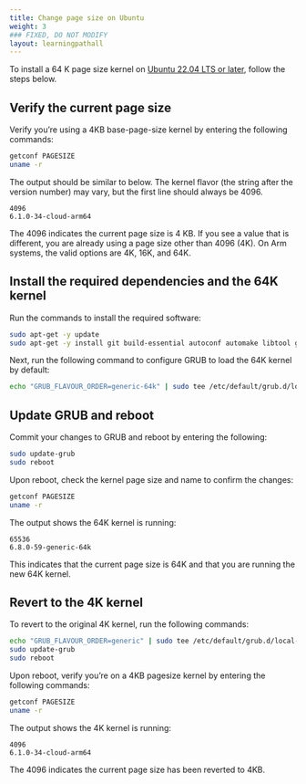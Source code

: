 ```yaml
---
title: Change page size on Ubuntu
weight: 3
### FIXED, DO NOT MODIFY
layout: learningpathall
---
```


To install a 64 K page size kernel on [Ubuntu 22.04 LTS or later](https://releases.ubuntu.com/22.04/), follow the steps below.

## Verify the current page size

Verify you’re using a 4KB base-page-size kernel by entering the following commands:

```bash
getconf PAGESIZE
uname -r
```

The output should be similar to below. The kernel flavor (the string after the version number) may vary, but the first line should always be 4096.

```output
4096
6.1.0-34-cloud-arm64
```

The 4096 indicates the current page size is 4 KB. If you see a value that is different, you are already using a page size other than 4096 (4K).  On Arm systems, the valid options are 4K, 16K, and 64K.

## Install the required dependencies and the 64K kernel

Run the commands to install the required software:

```bash
sudo apt-get -y update
sudo apt-get -y install git build-essential autoconf automake libtool gdb wget linux-generic-64k
```

Next, run the following command to configure GRUB to load the 64K kernel by default:

```bash
echo "GRUB_FLAVOUR_ORDER=generic-64k" | sudo tee /etc/default/grub.d/local-order.cfg 
```

## Update GRUB and reboot

Commit your changes to GRUB and reboot by entering the following:

```bash
sudo update-grub 
sudo reboot 
```

Upon reboot, check the kernel page size and name to confirm the changes:

```bash
getconf PAGESIZE
uname -r
```

The output shows the 64K kernel is running: 

```output
65536
6.8.0-59-generic-64k
```

This indicates that the current page size is 64K and that you are running the new 64K kernel.  

## Revert to the 4K kernel

To revert to the original 4K kernel, run the following commands:

```bash
echo "GRUB_FLAVOUR_ORDER=generic" | sudo tee /etc/default/grub.d/local-order.cfg 
sudo update-grub 
sudo reboot 
```
Upon reboot, verify you’re on a 4KB pagesize kernel by entering the following commands:

```bash
getconf PAGESIZE
uname -r
```

The output shows the 4K kernel is running: 

```output
4096
6.1.0-34-cloud-arm64
```

The 4096 indicates the current page size has been reverted to 4KB.